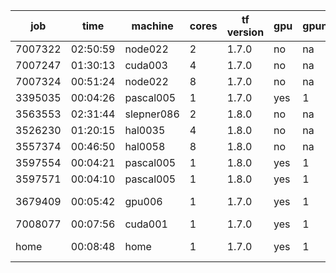 job|           time      | machine | cores | tf version | gpu | gpunum | gputype |cluster
---|---|---|---|---|---|---|---|---
7007322|             02:50:59  | node022 | 2     | 1.7.0      | no  |  na    | na      |perceval
7007247|       01:30:13  | cuda003 | 4     | 1.7.0      | no  |  na    | na       |perceval
7007324|       00:51:24  | node022 | 8     | 1.7.0      | no  |  na    | na       |perceval
3395035|       00:04:26  | pascal005| 1     | 1.7.0      | yes |  1     | P100     |amarel
3563553| 02:31:44|slepner086 |2|1.8.0|no|na|na|amarel
3526230|  01:20:15   | hal0035 |4|1.8.0|no|na|na|amarel| 
3557374|00:46:50|hal0058|8|1.8.0|no|na|na|amarel
3597554|00:04:21|pascal005|1|1.8.0|yes|1| P100|amarel
3597571|00:04:10|pascal005|1|1.8.0|yes|1|P100| amarel
3679409|00:05:42 |gpu006|1|1.7.0|yes|1|Quadro M6000|amarel
7008077|       00:07:56  | cuda001  | 1     | 1.7.0      | yes |  1 | K80|perceval
home   |       00:08:48  | home     | 1     | 1.7.0   | yes |  1 | GTX 1060|none  
